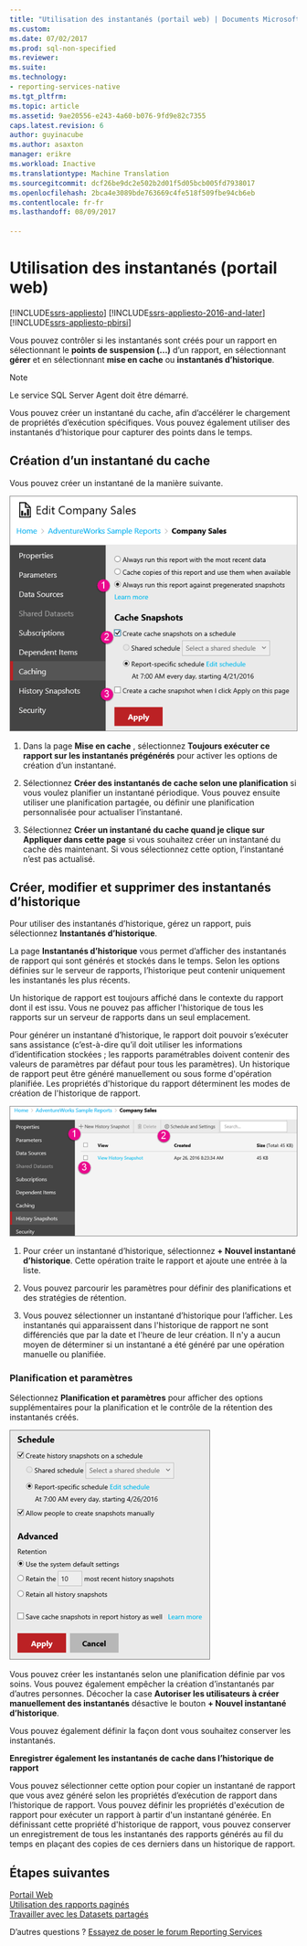 ```yaml
---
title: "Utilisation des instantanés (portail web) | Documents Microsoft"
ms.custom: 
ms.date: 07/02/2017
ms.prod: sql-non-specified
ms.reviewer: 
ms.suite: 
ms.technology:
- reporting-services-native
ms.tgt_pltfrm: 
ms.topic: article
ms.assetid: 9ae20556-e243-4a60-b076-9fd9e82c7355
caps.latest.revision: 6
author: guyinacube
ms.author: asaxton
manager: erikre
ms.workload: Inactive
ms.translationtype: Machine Translation
ms.sourcegitcommit: dcf26be9dc2e502b2d01f5d05bcb005fd7938017
ms.openlocfilehash: 2bca4e3089bde763669c4fe518f509fbe94cb6eb
ms.contentlocale: fr-fr
ms.lasthandoff: 08/09/2017

---
```


# <a name="working-with-snapshots-web-portal"></a>Utilisation des instantanés (portail web)

[!INCLUDE[ssrs-appliesto](../includes/ssrs-appliesto.md)] [!INCLUDE[ssrs-appliesto-2016-and-later](../includes/ssrs-appliesto-2016-and-later.md)] [!INCLUDE[ssrs-appliesto-pbirsi](../includes/ssrs-appliesto-pbirs.md)]

Vous pouvez contrôler si les instantanés sont créés pour un rapport en sélectionnant le **points de suspension (...)**  d’un rapport, en sélectionnant **gérer** et en sélectionnant **mise en cache** ou **instantanés d’historique**.  
  
> [!NOTE]
> Le service SQL Server Agent doit être démarré.  
   
Vous pouvez créer un instantané du cache, afin d’accélérer le chargement de propriétés d’exécution spécifiques. Vous pouvez également utiliser des instantanés d’historique pour capturer des points dans le temps.  
  
## <a name="creating-a-cache-snapshot"></a>Création d’un instantané du cache  
  
Vous pouvez créer un instantané de la manière suivante.  
  
![ssRSWebPortal-report-caching4](../reporting-services/media/ssrswebportal-report-caching4.png)  
  
1.  Dans la page **Mise en cache** , sélectionnez **Toujours exécuter ce rapport sur les instantanés prégénérés** pour activer les options de création d’un instantané.  
  
2.  Sélectionnez **Créer des instantanés de cache selon une planification** si vous voulez planifier un instantané périodique. Vous pouvez ensuite utiliser une planification partagée, ou définir une planification personnalisée pour actualiser l’instantané.  
  
3.  Sélectionnez **Créer un instantané du cache quand je clique sur Appliquer dans cette page** si vous souhaitez créer un instantané du cache dès maintenant. Si vous sélectionnez cette option, l’instantané n’est pas actualisé.  
  
## <a name="create-modify-and-delete-history-snapshots"></a>Créer, modifier et supprimer des instantanés d’historique  
  
Pour utiliser des instantanés d’historique, gérez un rapport, puis sélectionnez **Instantanés d’historique**.  
  
La page **Instantanés d’historique** vous permet d’afficher des instantanés de rapport qui sont générés et stockés dans le temps. Selon les options définies sur le serveur de rapports, l’historique peut contenir uniquement les instantanés les plus récents.  
  
Un historique de rapport est toujours affiché dans le contexte du rapport dont il est issu. Vous ne pouvez pas afficher l'historique de tous les rapports sur un serveur de rapports dans un seul emplacement.  
  
Pour générer un instantané d’historique, le rapport doit pouvoir s’exécuter sans assistance (c’est-à-dire qu’il doit utiliser les informations d’identification stockées ; les rapports paramétrables doivent contenir des valeurs de paramètres par défaut pour tous les paramètres). Un historique de rapport peut être généré manuellement ou sous forme d'opération planifiée. Les propriétés d'historique du rapport déterminent les modes de création de l'historique de rapport.  
  
![ssRSWebPortal-historysnapshots1](../reporting-services/media/ssrswebportal-historysnapshots1.png)  
   
1.  Pour créer un instantané d’historique, sélectionnez **+ Nouvel instantané d’historique**. Cette opération traite le rapport et ajoute une entrée à la liste.  
  
2.  Vous pouvez parcourir les paramètres pour définir des planifications et des stratégies de rétention.  
  
3.  Vous pouvez sélectionner un instantané d’historique pour l’afficher. Les instantanés qui apparaissent dans l'historique de rapport ne sont différenciés que par la date et l'heure de leur création. Il n'y a aucun moyen de déterminer si un instantané a été généré par une opération manuelle ou planifiée.  
  
### <a name="schedule-and-settings"></a>Planification et paramètres  
  
Sélectionnez **Planification et paramètres** pour afficher des options supplémentaires pour la planification et le contrôle de la rétention des instantanés créés.  
  
![ssRSWebPortal-historysnapshots2](../reporting-services/media/ssrswebportal-historysnapshots2.png)  
   
Vous pouvez créer les instantanés selon une planification définie par vos soins. Vous pouvez également empêcher la création d’instantanés par d’autres personnes. Décocher la case **Autoriser les utilisateurs à créer manuellement des instantanés** désactive le bouton **+ Nouvel instantané d’historique**.  
  
Vous pouvez également définir la façon dont vous souhaitez conserver les instantanés.  
  
**Enregistrer également les instantanés de cache dans l’historique de rapport**  
  
Vous pouvez sélectionner cette option pour copier un instantané de rapport que vous avez généré selon les propriétés d’exécution de rapport dans l’historique de rapport. Vous pouvez définir les propriétés d'exécution de rapport pour exécuter un rapport à partir d'un instantané générée. En définissant cette propriété d'historique de rapport, vous pouvez conserver un enregistrement de tous les instantanés des rapports générés au fil du temps en plaçant des copies de ces derniers dans un historique de rapport.

## <a name="next-steps"></a>Étapes suivantes

[Portail Web](../reporting-services/web-portal-ssrs-native-mode.md)  
[Utilisation des rapports paginés](working-with-paginated-reports-web-portal.md)  
[Travailler avec les Datasets partagés](../reporting-services/work-with-shared-datasets-web-portal.md)

D’autres questions ? [Essayez de poser le forum Reporting Services](http://go.microsoft.com/fwlink/?LinkId=620231)

